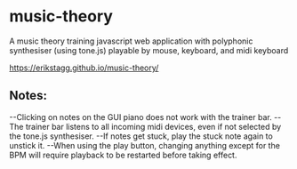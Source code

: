 # music-theory
A music theory training javascript web application with polyphonic synthesiser (using tone.js) playable by mouse, keyboard, and midi keyboard

https://erikstagg.github.io/music-theory/

## Notes:
--Clicking on notes on the GUI piano does not work with the trainer bar.
--The trainer bar listens to all incoming midi devices, even if not selected by the tone.js synthesiser.
--If notes get stuck, play the stuck note again to unstick it.
--When using the play button, changing anything except for the BPM will require playback to be restarted before taking effect. 
